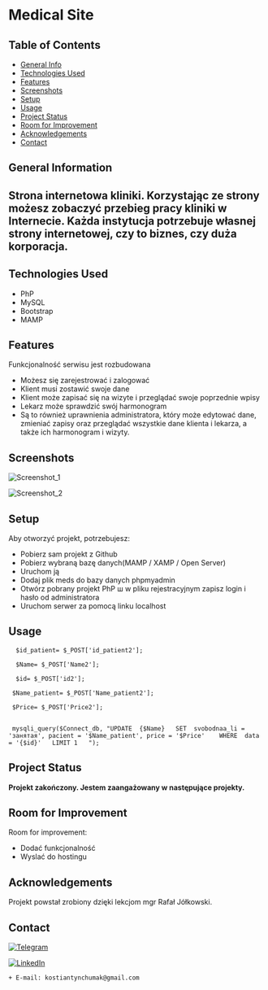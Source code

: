 # Medical Site 



## Table of Contents
* [General Info](#general-information)
* [Technologies Used](#technologies-used)
* [Features](#features)
* [Screenshots](#screenshots)
* [Setup](#setup)
* [Usage](#usage)
* [Project Status](#project-status)
* [Room for Improvement](#room-for-improvement)
* [Acknowledgements](#acknowledgements)
* [Contact](#contact)
<!-- * [License](#license) -->


## General Information
 Strona internetowa kliniki. Korzystając ze strony możesz zobaczyć przebieg pracy kliniki w Internecie. Każda instytucja potrzebuje własnej strony internetowej, czy to biznes, czy duża korporacja. 
  - 
<!-- You don't have to answer all the questions - just the ones relevant to your project. -->


## Technologies Used
- PhP
- MySQL
- Bootstrap
- MAMP


## Features
 Funkcjonalność serwisu jest rozbudowana
  - Możesz się zarejestrować i zalogować
  - Klient musi zostawić swoje dane
  - Klient może zapisać się na wizyte i przeglądać swoje poprzednie wpisy
  - Lekarz może sprawdzić swój harmonogram
  - Są to również uprawnienia administratora, który może edytować dane, zmieniać zapisy oraz przeglądać wszystkie dane klienta i lekarza, a także ich harmonogram i wizyty.


## Screenshots
![Screenshot_1](https://user-images.githubusercontent.com/60564197/119906434-e4b39880-bf56-11eb-85d5-6c1dd995cbea.png)






![Screenshot_2](https://user-images.githubusercontent.com/60564197/119906437-e5e4c580-bf56-11eb-964e-ed74b6546b16.png)

<!-- If you have screenshots you'd like to share, include them here. -->


## Setup

Aby otworzyć projekt, potrzebujesz:
- Pobierz sam projekt z Github
- Pobierz wybraną bazę danych(MAMP / XAMP / Open Server)
- Uruchom ją 
- Dodaj plik meds do bazy danych phpmyadmin
- Otwórz pobrany projekt PhP ш w pliku rejestracyjnym zapisz login i hasło od administratora 
- Uruchom serwer za pomocą linku localhost




## Usage

      $id_patient= $_POST['id_patient2'];

      $Name= $_POST['Name2'];

      $id= $_POST['id2'];

     $Name_patient= $_POST['Name_patient2'];

     $Price= $_POST['Price2'];


     mysqli_query($Connect_db, "UPDATE  {$Name}   SET  svobodnaa_li = 'занятая', pacient = '$Name_patient', price = '$Price'    WHERE  data = '{$id}'   LIMIT 1   ");


## Project Status
__Projekt zakończony.
Jestem zaangażowany w następujące projekty.__

## Room for Improvement

Room for improvement:
- Dodać funkcjonalność
- Wyslać do hostingu 




## Acknowledgements
Projekt powstał zrobiony dzięki lekcjom mgr Rafał Jółkowski.



## Contact
 [![Telegram](https://img.shields.io/badge/-Telegram-1F022C?style=for-the-badge&logo=telegram&logoColor=35ACE4)](https://t.me/idudos)
 
 

 [![LinkedIn](https://img.shields.io/badge/-LinkedIn-1F022C?style=for-the-badge&logo=linkedin&logoColor=35ACE4)](https://www.linkedin.com/in/kostiantyn-chumak-98097b1a7/)
 
 

   
    + E-mail: kostiantynchumak@gmail.com



<!-- Optional -->
<!-- ## License -->
<!-- This project is open source and available under the [... License](). -->

<!-- You don't have to include all sections - just the one's relevant to your project -->
